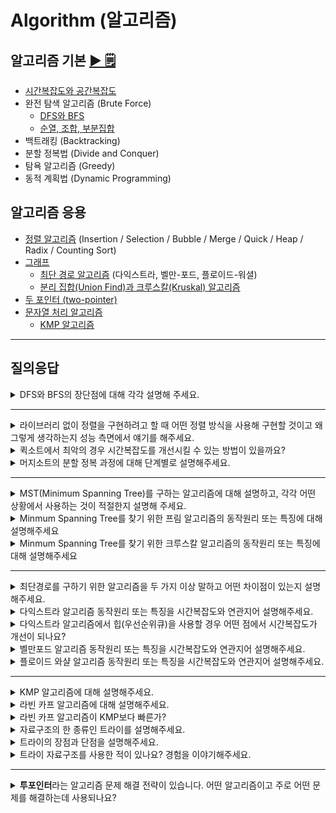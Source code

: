 # Algorithm (알고리즘)

## 알고리즘 기본 [▶︎ 🗒](basic.md)

- [시간복잡도와 공간복잡도](basic.md#시간복잡도와-공간복잡도)
- 완전 탐색 알고리즘 (Brute Force)
  - [DFS와 BFS](basic.md#dfs와-bfs)
  - [순열, 조합, 부분집합](basic.md#순열-조합-부분집합)
- 백트래킹 (Backtracking)
- 분할 정복법 (Divide and Conquer)
- 탐욕 알고리즘 (Greedy)
- 동적 계획법 (Dynamic Programming)

## 알고리즘 응용

- [정렬 알고리즘](sort.md) (Insertion / Selection / Bubble / Merge / Quick / Heap / Radix / Counting Sort)
- [그래프](graph.md)
  - [최단 경로 알고리즘](graph.md#최단-경로-알고리즘) (다익스트라, 벨만-포드, 플로이드-워셜)
  - [분리 집합(Union Find)과 크루스칼(Kruskal) 알고리즘](graph.md#분리-집합Union-Find과-크루스칼Kruskal-알고리즘)
- [두 포인터 (two-pointer)](two-pointer.md)
- [문자열 처리 알고리즘](string.md)
  - [KMP 알고리즘](string.md#문자열-패턴-매칭)

---

## 질의응답

<!-- 탐색 알고리즘 -->

<details>
<summary>DFS와 BFS의 장단점에 대해 각각 설명해 주세요.</summary>
<p>

1. BFS 장점
    1. 너비를 우선으로 탐색하기 때문에 답이 되는 경로가 여러개인 경우에도 최단경로임을 보장합니다.
    2. 최단 경로가 존재한다면, 어느 한 경로가 무한히 깊어진다 해도 최단경로를 반드시 찾을 수 있습니다.
    3. 노드의 수가 적고 깊이가 얕은 해가 존재할 때 유리합니다.
2. BFS 단점
    1. 재귀 호출을 사용하는 DFS와는 달리 큐를 이용해 다음에 탐색할 노드들을 저장합니다. 이 때, 노드의 수가 많을 수록 필요없는 노드들까지 저장해야하기 때문에 더 큰 저장공간이 필요합니다.
    2. 노드의 수가 늘어나면 탐색해야하는 노드 또한 많아지기 때문에 비현실적입니다.
3. DFS 장점
    1. BFS에 비해 저장공간의 필요성이 적고 백트래킹을 해야하는 노드들만 저장해주면 됩니다.
    2. 찾아야하는 노드가 깊은 단계에 있을 수록, 그 노드가 좌측에 있을 수록 BFS보다 유리합니다.
4. DFS 단점
    1. 답이 아닌 경로가 매우 깊다면, 그 경로에 깊이 빠질 우려가 있습니다.
    2. 내가 지금까지 찾은 최단경로가 끝까지 탐색 했을 때의 최단경로가 된다는 보장이 없습니다.

</p>
</details>

---

<!-- 정렬 알고리즘 -->

<details>
<summary>라이브러리 없이 정렬을 구현하려고 할 때 어떤 정렬 방식을 사용해 구현할 것이고 왜 그렇게 생각하는지 성능 측면에서 얘기를 해주세요.</summary>
<p>

(예시 답안)
퀵소트로 구현할 것입니다. 퀵소트는 average case에서 nlgn의 시간복잡도를 가지며 공간복잡도 측면에서도 제자리 정렬이기 때문에 좋은 성능을 가집니다. worst case의 경우 n^2의 시간복잡도를 가지지만 worst case가 나타날 경우는 확률적으로 매우 낮습니다. (자료가 n개일 때 오름차순 또는 내림차순 -> 2/n!)

</p>
</details>

<details>
<summary>퀵소트에서 최악의 경우 시간복잡도를 개선시킬 수 있는 방법이 있을까요?</summary>
<p>

피벗의 위치를 다르게 설정함으로써 시간복잡도를 개선시킬 수 있습니다. 일정한 위치에 대해서만(ex. 첫번째 element) 피벗을 설정하는 것보다 첫번째, 마지막 element 중 무작위로 선택한다거나 첫번째, 가운데, 마지막 element 중 중간값을 계산하여 피벗을 설정했을 때 시간복잡도를 더 개선시킬 수 있습니다.

</p>
</details>

<details>
<summary>머지소트의 분할 정복 과정에 대해 단계별로 설명해주세요.</summary>
<p>

- Divide : 초기 배열을 2개의 배열로 분할
- Conquer : 각 부분 배열을 정렬
- Combine : 부분 배열을 하나의 배열로 결합

</p>
</details>

---

<!-- MST -->

<details>
<summary>MST(Minimum Spanning Tree)를 구하는 알고리즘에 대해 설명하고, 각각 어떤 상황에서 사용하는 것이 적절한지 설명해 주세요.</summary>
<p>

> 정점의 개수 : V, 간선의 개수 : E

대표적으로 프림 알고리즘과 크루스칼 알고리즘이 있습니다. 프림 알고리즘은 정점을 선택하고 그것과 연결된 가장 적은 비용의 정점을 선택하는 방식이며, O(ElogV)의 시간복잡도를 가집니다. 크루스칼 알고리즘은 모든 간선에 대하여 가장 비용이 적은 간선을 선택하는 방식이며 O(ElogE)의 시간복잡도를 가집니다. 프림 알고리즘은 정점의 개수에 비해 간선이 많이 주어진 경우 사용하는 것이 좋고, 크루스칼 알고리즘은 간선의 개수에 비해 정점이 많이 주어진 경우 사용하는 것이 좋습니다.

</p>
</details>

<details>
<summary>Minmum Spanning Tree를 찾기 위한 프림 알고리즘의 동작원리 또는 특징에 대해 설명해주세요</summary>
<p>

1. 시작 단계에서는 시작 정점만이 MST(최소 비용 신장 트리) 집합에 포함된다.
2. 앞 단계에서 만들어진 MST 집합에 인접한 정점들 중에서 최소 간선으로 연결된 정점을 선택하여 트리를 확장한다.즉, 가장 낮은 가중치를 먼저 선택한다.
3. 위의 과정을 트리가 (N-1)개의 간선을 가질 때까지 반복한다.

</p>
</details>

<details>
<summary>Minmum Spanning Tree를 찾기 위한 크루스칼 알고리즘의 동작원리 또는 특징에 대해 설명해주세요</summary>
<p>

1. 그래프의 간선들을 가중치의 오름차순으로 정렬한다.
2. 정렬된 간선 리스트에서 순서대로 사이클을 형성하지 않는 간선을 선택한다.
    1. 즉, 가장 낮은 가중치를 먼저 선택한다.
    2. 사이클을 형성하는 간선을 제외한다.(Union-Find 사용)
3. 해당 간선을 현재의 MST(최소 비용 신장 트리)의 집합에 추가한다.

</p>
</details>

---

<!-- 최단 경로 -->

<details>
<summary>최단경로를 구하기 위한 알고리즘을 두 가지 이상 말하고 어떤 차이점이 있는지 설명해주세요.</summary>
<p>

- 다익스트라 : 하나의 시작 정점 ~ 모든 다른 정점까지의 최단 경로를 구한다.
- 벨만포드 : 하나의 시작 정점 ~ 모든 다른 정점까지의 최단 경로를 구한다. + 가중치가 음수일 때도 사용이 가능하다. (음의 사이클 검사 가능)
- 플로이드 와샬 : 모든 정점 ~ 모든 정점까지의 최단 경로를 구한다.

</p>
</details>

<details>
<summary>다익스트라 알고리즘 동작원리 또는 특징을 시간복잡도와 연관지어 설명해주세요.</summary>
<p>

(방법 1)
1. 출발 노드 S에서 모든 노드들까지의 최단 거리를 저장하는 배열 D를 초기화한다.
2. 방문하지 않은 노드 중에서 최단 거리가 가장 짧은 노드를 선택한다. (D 배열 검사)
3. 선택한 노드를 거쳐 다른 노드로 가는 비용을 계산하여 최단 거리 배열 D를 갱신한다.
4. 모든 노드를 방문할 때까지 3, 4 과정을 반복한다.
5. 노드의 개수를 V라고 할 때, 총 V*V번 연산이 필요하므로 `O(V^2)`의 시간복잡도를 가진다.

(방법 2 - 힙/우선순위큐 사용)
1. 출발 노드 S에 대하여 D 배열을 초기화할 때 D[S] = 0을 해준다. 이와 동시에 힙에 노드 정보(번호, 거리 : [S, 0])를 넣어준다.
2. 힙에서 맨 위에 있는 노드 I를 꺼낸다.
3. 만일 꺼낸 노드 I의 거리 정보가 현재 D[I]보다 크다면 이미 방문한 노드일 것이므로 무시한다.
4. I를 대상으로 다익스트라 알고리즘을 수행하는데, D 배열이 갱신될 경우 그 노드 정보를 힙에 넣는다.
5. 힙에 노드가 없을 때까지 2-4 과정을 반복한다.
6. 노드의 개수를 V, 간선의 개수를 E라고 할 때 시간 복잡도는 `O(ElogV)` 이다.

</p>
</details>

<details>
<summary>다익스트라 알고리즘에서 힙(우선순위큐)을 사용할 경우 어떤 점에서 시간복잡도가 개선이 되나요?</summary>
<p>

다익스트라 알고리즘에서 방문하지 않은 노드 중 최단 거리가 가장 짧은 노드를 선택하는 과정이 있는데, 이 과정에서 O(`노드의 개수`)만큼의 비용이 발생하게 됩니다. 힙(우선순위큐)을 사용할 경우 그 비용을 O(`log{힙에 저장한 노드의 개수}`)로 줄일 수 있습니다.

</p>
</details>

<details>
<summary>벨만포드 알고리즘 동작원리 또는 특징을 시간복잡도와 연관지어 설명해주세요.</summary>
<p>

1. 음의 가중치를 가지는 간선도 가능하므로, 음의 사이클의 존재 여부를 따져야 한다.
2. 최단 거리를 구하기 위해서 V - 1번 E개의 모든 간선을 확인한다.
3. 음의 사이클 존재 여부를 확인하기 위해서 한 번 더 (V번째) E개의 간선을 확인한다.
4. 이 때 거리 배열이 갱신되었다면, 그래프 G는 음의 사이클을 가진다.
5. 따라서 총 V x E 번 연산하므로 O(VE)의 시간복잡도를 가진다.

</p>
</details>

<details>
<summary>플로이드 와샬 알고리즘 동작원리 또는 특징을 시간복잡도와 연관지어 설명해주세요.</summary>
<p>

1. 사이클이 없다면 음수 가중치를 가져도 적용 가능하다.
2. 동적 계획법(Dynamic Programming)으로 접근한다.
3. 모든 가능한 경유지에 대해서 모든 정점 -> 모든 정점으로 가는 최단 거리를 확인하므로 연산 횟수는 V^3이고, 따라서 시간복잡도는 O(V^3)

</p>
</details>

---

<!-- 문자열 -->

<details>
<summary> KMP 알고리즘에 대해 설명해주세요. </summary>
<p>
  
Kunth, Morris, Prett이 만든 알고리즘이라서 각 이름의 앞자리를 따서 KMP라고 지어졌습니다. 문자열이 불일치할 때 그 다음 문자부터 다시 탐색을 시작하는 것이 아니라 지금까지 일치했던 정보들을 버리지 말고 재사용 함으로써 몇칸 정도는 건너 뛰어서 탐색하자는 아이디어에서 알고리즘이 탄생했습니다. 접두사와 접미사 정보를 가지고 문자열을 점프해가며 탐색하는데, Naive한 문자열 탐색 알고리즘이 O(NM)의 시간복잡도를 갖는 반면에 KMP알고리즘은 O(N+M)의 시간복잡도를 갖습니다.

</p>
</details>

<details>
<summary>라빈 카프 알고리즘에 대해 설명해주세요.</summary>
<p>
  
문자열의 해시함수값을 이용합니다. 탐색 대상 문자열의 길이를 M이라고 했을 때 글을 M칸씩, 한칸 한칸 옮겨가며 부분 문자열을 떼어내고 해시함수값을 구하여 탐색 문자열의 해시함수값과 비교합니다. 해시함수값 충돌이 없다는 가정하에 글의 길이를 N이라고 하면 O(N-M)의 시간복잡도를 갖습니다.

</p>
</details>

<details>
<summary>라빈 카프 알고리즘이 KMP보다 빠른가?</summary>
<p>
  
사실상 그렇지 않습니다. 탐색 문자열의 길이가 길어질 수록 해시함수값에 충돌이 생길 확률이 높습니다. 따라서 해시함수값이 일치한다고 무조건 문자가 일치한다고 보장할 수 없기 때문에 해시함수값이 일치했을 때 문자열을 직접 비교하는 2차적인 검증이 필요합니다. 따라서 평균적으로 라빈 카프 또한 O(N+M)의 시간복잡도가 요구됩니다.

</p>
</details>

<details>
<summary>자료구조의 한 종류인 트라이를 설명해주세요.</summary>
<p>
  
트라이는 문자열을 저장하고 효율적으로 탐색하기 위한 트리 형태의 자료구조이다. 기본적으로 k진트리 구조를 띠고 어떤 문자열 집합 S와 문자열 A가 있다고 할 때 A가 S안에 존재하는지 찾는데에 사용되는 자료구조이다.

</p>
</details>

<details>
<summary>트라이의 장점과 단점을 설명해주세요.</summary>
<p>
  
이분탐색은 탐색하는데에 있어 검색어의 최대 길이 M * 전체 데이터 N 중 O(M log N)을 사용하게 되는데 이에 반해 트라이는 문자열 탐색에서의 전체 데이터의 길이인 시간복잡도 O(N)을 가지게 되어 매우 효율적이다. 하지만 트라이의 단점은 공간 복잡도가 높다. 알파벳을 저장하는 형태라면 1 depth당 26개의 공간이 사용될 수 있다.

</p>
</details>

<details>
<summary>트라이 자료구조를 사용한 적이 있나요? 경험을 이야기해주세요.</summary>
<p>
  
모범 답안) 알고리즘을 공부하는 과정에서 트라이 자료구조를 이용하여 아호코라식 알고리즘을 작성하여 문제를 해결했던 경험이 있습니다. 아호코라식 알고리즘은 KMP에서 사용하는 Failure Function을 트라이로 확장시킨 알고리즘으로 문자열 탐색에 사용하였습니다.


</p>
</details>

---

<!-- 투포인터 -->
<details>
<summary> <strong>투포인터</strong>라는 알고리즘 문제 해결 전략이 있습니다. 어떤 알고리즘이고 주로 어떤 문제를 해결하는데 사용되나요?</summary>
<p>

배열을 가리키는 포인터 2개를 이용해서 포인터를 한칸 씩 움직이며 특정 구간 내에서 원하는 값을 얻을 때 사용합니다. 예를 들면 연속되는 배열의 구간 중 특정 조건을 만족하는 가장 짧은 구간을 구하는 문제에서 사용될 수 있습니다.

</p>
</details>
